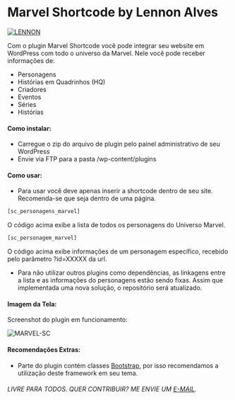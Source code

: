 # Marvel Shortcode by Lennon Alves

[![LENNON](http://lennonalves.xyz/img/desenvolvidopor.png)](https://lennonalves.com)

Com o plugin Marvel Shortcode você pode integrar seu website em WordPress com todo o universo da Marvel. Nele você pode receber informações de:

  - Personagens
  - Histórias em Quadrinhos (HQ)
  - Criadores
  - Eventos
  - Séries
  - Histórias

#### Como instalar:

  - Carregue o zip do arquivo de plugin pelo painel administrativo de seu WordPress
  - Envie via FTP para a pasta /wp-content/plugins

#### Como usar:

  - Para usar você deve apenas inserir a shortcode dentro de seu site. Recomenda-se que seja dentro de uma página.

```sh
[sc_personagens_marvel]
```
O código acima exibe a lista de todos os personagens do Universo Marvel.

```sh
[sc_personagem_marvel]
```

O código acima exibe informações de um personagem específico, recebido pelo parâmetro ?id=XXXXX da url.

- Para não utilizar outros plugins como dependências, as linkagens entre a lista e as informações do personagens estão sendo fixas. Assim que implementada uma nova solução, o repositório será atualizado.

#### Imagem da Tela:

Screenshot do plugin em funcionamento:

![MARVEL-SC](https://github.com/lennonalvesdias/la-marvel-shortcode/blob/master/screenshot.png?raw=true)

#### Recomendações Extras:

  - Parte do plugin contém classes [Bootstrap], por isso recomendamos a utilização deste framework em seu tema.

###### LIVRE PARA TODOS. QUER CONTRIBUIR? ME ENVIE UM [E-MAIL].

   [Bootstrap]: <http://getbootstrap.com/>
   [E-MAIL]: <mailto:lennonalvesdias@gmail.com>
